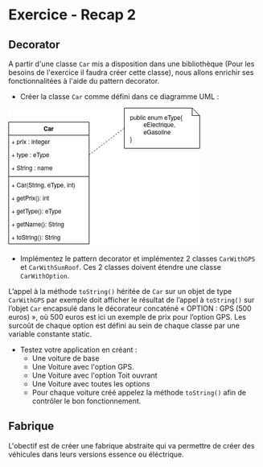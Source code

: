 # Exercice - Recap 2

## Decorator

A partir d'une classe ```Car``` mis a disposition dans une bibliothèque (Pour les besoins de l'exercice il faudra créer cette classe), nous allons enrichir ses fonctionnalitées à l'aide du pattern decorator.

* Créer la classe ```Car``` comme défini dans ce diagramme UML :

![Car](img/car.png)

* Implémentez le pattern decorator et implémentez 2 classes ```CarWithGPS``` et ```CarWithSunRoof```. Ces 2 classes doivent étendre une classe ```CarWithOption```.

L’appel à la méthode ```toString()``` héritée de ```Car``` sur un objet de type ```CarWithGPS``` par exemple doit afficher le résultat de l’appel à ```toString()``` sur l’objet ```Car``` encapsulé dans le décorateur concaténé « OPTION : GPS (500 euros) », où 500 euros est ici un exemple de prix pour l’option GPS. Les surcoût de chaque option est défini au sein de chaque classe par une variable constante static.

* Testez votre application en créant :
  * Une voiture de base
  * Une Voiture avec l'option GPS.
  * Une Voiture avec l'option Toit ouvrant
  * Une Voiture avec toutes les options
  * Pour chaque voiture créé appelez la méthode ```toString()``` afin de contrôler le bon fonctionnement.

## Fabrique

L'obectif est de créer une fabrique abstraite qui va permettre de créer des véhicules dans leurs versions essence ou éléctrique.

